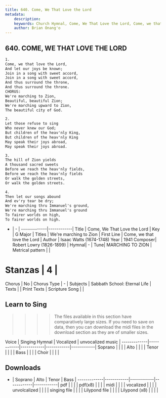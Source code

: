```yaml
---
title: 640. Come, We That Love the Lord
metadata:
    description: 
    keywords: Church Hymnal, Come, We That Love the Lord, Come, we that love the Lord , We're marching to Zion
    author: Brian Onang'o
---
```



## 640. COME, WE THAT LOVE THE LORD

```txt
1.
Come, we that love the Lord,
And let our joys be known;
Join in a song with sweet accord,
Join in a song with sweet accord,
And thus surround the throne,
And thus surround the throne.
CHORUS:
We're marching to Zion,
Beautiful, beautiful Zion;
We're marching upward to Zion,
The beautiful city of God.

2.
Let those refuse to sing
Who never knew our God;
But children of the heav'nly King,
But children of the heav'nly King
May speak their joys abroad,
May speak their joys abroad.

3.
The hill of Zion yields
A thousand sacred sweets
Before we reach the heav'nly fields,
Before we reach the heav'nly fields
Or walk the golden streets,
Or walk the golden streets.

4.
Then let our songs abound
And ev'ry tear be dry;
We're marching thru Immanuel's ground,
We're marching thru Immanuel's ground
To fairer worlds on high,
To fairer worlds on high.
```

- |   -  |
-------------|------------|
Title | Come, We That Love the Lord |
Key | G Major |
Titles | We're marching to Zion |
First Line | Come, we that love the Lord  |
Author | Isaac Watts (1674-1748)
Year | 1941
Composer| Robert Lowry (1826-1899) |
Hymnal|  - |
Tune| MARCHING TO ZION |
Metrical pattern | |
# Stanzas | 4 |
Chorus | No |
Chorus Type | - |
Subjects | Sabbath School: Eternal Life |
Texts |  |
Print Texts | 
Scripture Song |  |
  
## Learn to Sing

>>>> The files available in this section have comparatively large sizes. If you need to save on data, then you can download the midi files in the download section as they are of smaller sizes.

Voice |  Singing Hymnal | Vocalized | unvocalized music |
-------------|------------|------------|------------|------------|
Soprano | | | |
Alto | | | |
Tenor | | | |
Bass | | | |
Choir | | | |

## Downloads

- |  Soprano | Alto | Tenor | Bass |
-------------|------------|------------|------------|------------|
pdf | | | |
pdf(x8) | | | |
midi | | | |
vocalized | | | |
unvolcalized | | | |
singing file | | | |
Lilypond file | | | |
Lilypond (x8) | | | |
  
